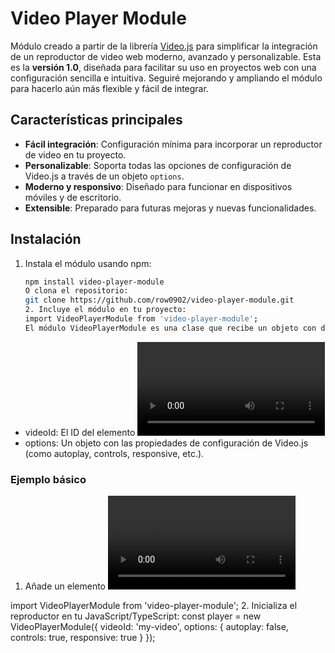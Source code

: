 # Video Player Module

Módulo creado a partir de la librería [Video.js](https://videojs.com/) para simplificar la integración de un reproductor de video web moderno, avanzado y personalizable. Esta es la **versión 1.0**, diseñada para facilitar su uso en proyectos web con una configuración sencilla e intuitiva. Seguiré mejorando y ampliando el módulo para hacerlo aún más flexible y fácil de integrar.

## Características principales
- **Fácil integración**: Configuración mínima para incorporar un reproductor de video en tu proyecto.
- **Personalizable**: Soporta todas las opciones de configuración de Video.js a través de un objeto `options`.
- **Moderno y responsivo**: Diseñado para funcionar en dispositivos móviles y de escritorio.
- **Extensible**: Preparado para futuras mejoras y nuevas funcionalidades.

## Instalación
1. Instala el módulo usando npm:
   ```bash
   npm install video-player-module
   O clona el repositorio:
   git clone https://github.com/row0902/video-player-module.git
   2. Incluye el módulo en tu proyecto:
   import VideoPlayerModule from 'video-player-module';
   El módulo VideoPlayerModule es una clase que recibe un objeto con dos propiedades:
- videoId: El ID del elemento <video> en tu HTML (por ejemplo, "my-video").
- options: Un objeto con las propiedades de configuración de Video.js (como autoplay, controls, responsive, etc.).

### Ejemplo básico

1. Añade un elemento <video> en tu HTML:
<video id="video1" class="video-js"></video>

import VideoPlayerModule from 'video-player-module';
2. Inicializa el reproductor en tu JavaScript/TypeScript:
const player = new VideoPlayerModule({
  videoId: 'my-video',
  options: {
    autoplay: false,
    controls: true,
    responsive: true
  }
});